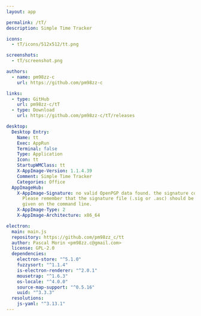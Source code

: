 ```yaml
---
layout: app

permalink: /tT/
description: Simple Time Tracker

icons:
  - tT/icons/512x512/tt.png

screenshots:
  - tT/screenshot.png

authors:
  - name: pm98zz-c
    url: https://github.com/pm98zz-c

links:
  - type: GitHub
    url: pm98zz-c/tT
  - type: Download
    url: https://github.com/pm98zz-c/tT/releases

desktop:
  Desktop Entry:
    Name: tt
    Exec: AppRun
    Terminal: false
    Type: Application
    Icon: tt
    StartupWMClass: tt
    X-AppImage-Version: 1.1.4.39
    Comment: Simple Time Tracker
    Categories: Office
  AppImageHub:
    X-AppImage-Signature: no valid OpenPGP data found. the signature could not be verified.
      Please remember that the signature file (.sig or .asc) should be the first file
      given on the command line.
    X-AppImage-Type: 2
    X-AppImage-Architecture: x86_64

electron:
  main: main.js
  repository: https://github.com/pm98zz_c/tt
  author: Pascal Morin <pm98zz.c@gmail.com>
  license: GPL-2.0
  dependencies:
    electron-store: "^5.1.0"
    fuzzysort: "^1.1.4"
    is-electron-renderer: "^2.0.1"
    mousetrap: "^1.6.3"
    os-locale: "^4.0.0"
    source-map-support: "^0.5.16"
    uuid: "^3.3.3"
  resolutions:
    js-yaml: "^3.13.1"
---
```

